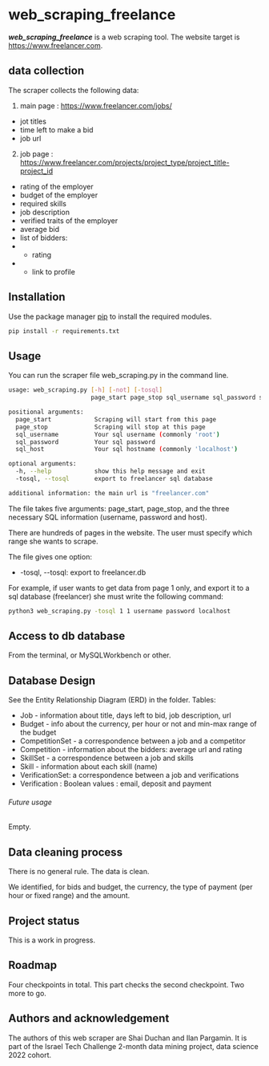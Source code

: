 

# web_scraping_freelance

***web_scraping_freelance*** is a web scraping tool. The website target is https://www.freelancer.com. 

## data collection
The scraper collects the following data:
1. main page : https://www.freelancer.com/jobs/
- jot titles
- time left to make a bid
 - job url
2. job page : https://www.freelancer.com/projects/project_type/project_title-project_id 
- rating of the employer
- budget of the employer
- required skills
- job description
- verified traits of the employer
- average bid
- list of bidders:
-    * rating
-    * link to profile


## Installation

Use the package manager [pip](https://pip.pypa.io/en/stable/) to install the required modules.

```bash
pip install -r requirements.txt
```

## Usage

You can run the scraper file web_scraping.py in the command line. 

```bash
usage: web_scraping.py [-h] [-not] [-tosql]
                       page_start page_stop sql_username sql_password sql_host

positional arguments:
  page_start            Scraping will start from this page
  page_stop             Scraping will stop at this page
  sql_username          Your sql username (commonly 'root')
  sql_password          Your sql password
  sql_host              Your sql hostname (commonly 'localhost')

optional arguments:
  -h, --help            show this help message and exit
  -tosql, --tosql       export to freelancer sql database

additional information: the main url is "freelancer.com"
```

The file takes five arguments: page_start, page_stop, and the three necessary SQL information (username, password and host). 

There are hundreds of pages in the website. The user must specify which range she wants to scrape. 

The file gives one option:
* -tosql, --tosql: export to freelancer.db


For example, if user wants to get data from page 1 only, and export it to a sql database (freelancer) she must write the following command:
```bash
python3 web_scraping.py -tosql 1 1 username password localhost
```

## Access to db database
From the terminal, or MySQLWorkbench or other.


## Database Design
See the Entity Relationship Diagram (ERD) in the folder.
Tables:
* Job - information about title, days left to bid, job description, url
* Budget - info about the currency, per hour or not and min-max range of the budget
* CompetitionSet - a correspondence between a job and a competitor
* Competition - information about the bidders: average url and rating
* SkillSet - a correspondence between a job and skills
* Skill - information about each skill (name)
* VerificationSet: a correspondence between a job and verifications
* Verification : Boolean values : email, deposit and payment


###### Future usage
Empty.

## Data cleaning process
There is no general rule. The data is clean.

We identified, for bids and budget, the currency, the type of payment (per hour or fixed range) and the amount.

## Project status
This is a work in progress.

## Roadmap
Four checkpoints in total.
This part checks the second checkpoint. Two more to go.

## Authors and acknowledgement 
The authors of this web scraper are Shai Duchan and Ilan Pargamin.
It is part of the Israel Tech Challenge 2-month data mining project, data science 2022 cohort.